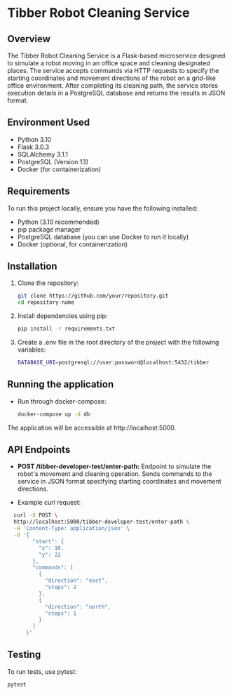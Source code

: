 # Tibber Robot Cleaning Service

## Overview

The Tibber Robot Cleaning Service is a Flask-based microservice designed to simulate a robot moving in an office space and cleaning designated places. The service accepts commands via HTTP requests to specify the starting coordinates and movement directions of the robot on a grid-like office environment. After completing its cleaning path, the service stores execution details in a PostgreSQL database and returns the results in JSON format.

## Environment Used

- Python 3.10
- Flask 3.0.3
- SQLAlchemy 3.1.1
- PostgreSQL (Version 13)
- Docker (for containerization)

## Requirements

To run this project locally, ensure you have the following installed:

- Python (3.10 recommended)
- pip package manager
- PostgreSQL database (you can use Docker to run it locally)
- Docker (optional, for containerization)

## Installation

1. Clone the repository:

   ```bash
   git clone https://github.com/your/repository.git
   cd repository-name
   
2. Install dependencies using pip:
    ```bash
   pip install -r requirements.txt

3. Create a .env file in the root directory of the project with the following variables:
    ```bash
   DATABASE_URI=postgresql://user:password@localhost:5432/tibber

## Running the application
- Run through docker-compose:
    ```bash
    docker-compose up -d db

The application will be accessible at http://localhost:5000.


## API Endpoints
- <strong>POST /tibber-developer-test/enter-path:</strong> Endpoint to simulate the robot's movement and cleaning operation. Sends commands to the service in JSON format specifying starting coordinates and movement directions.


- Example curl request:
    
```bash
  curl -X POST \
  http://localhost:5000/tibber-developer-test/enter-path \
  -H 'Content-Type: application/json' \
  -d '{
        "start": {
          "x": 10,
          "y": 22
        },
        "commands": [
          {
            "direction": "east",
            "steps": 2
          },
          {
            "direction": "north",
            "steps": 1
          }
        ]
      }'
 ```

## Testing
To run tests, use pytest:
```bash
pytest
